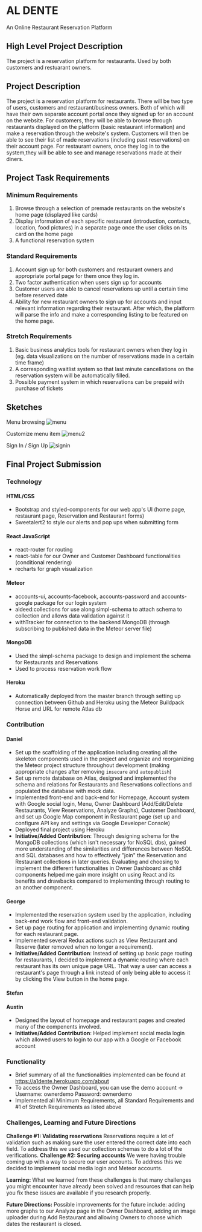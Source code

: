 # AL DENTE

An Online Restaurant Reservation Platform

## High Level Project Description

The project is a reservation platform for restaurants. Used by both customers and restuarant owners.

## Project Description

The project is a reservation platform for restaurants. There will be two type of users, customers and restaurant/business owners. Both of which will have their own separate account portal once they signed up for an account on the website. For customers, they will be able to browse through restaurants displayed on the platform (basic restaurant information) and make a reservation through the website's system. Customers will then be able to see their list of made reservations (including past reservations) on their account page. For restaurant owners, once they log in to the system,they will be able to see and manage reservations made at their diners.

## Project Task Requirements

### Minimum Requirements

1. Browse through a selection of premade restaurants on the website's home page (displayed like cards)
2. Display information of each specific restaurant (introduction, contacts, location, food pictures) in a separate page once the user clicks on its card on the home page
3. A functional reservation system 

### Standard Requirements

1. Account sign up for both customers and restaurant owners and appropriate portal page for them once they log in.
2. Two factor authentication when users sign up for accounts
3. Customer users are able to cancel reservations up until a certain time before reserved date
4. Ability for new restaurant owners to sign up for accounts and input relevant information regarding their restaurant. After which, the platform will parse the info and make a corresponding listing to be featured on the home page.

### Stretch Requirements

1. Basic business analytics tools for restaurant owners when they log in (eg. data visualizations on the number of reservations made in a certain time frame)
2. A corresponding waitlist system so that last minute cancellations on the reservation system will be automatically filled.
3. Possible payment system in which reservations can be prepaid with purchase of tickets

## Sketches

Menu browsing
![menu](https://user-images.githubusercontent.com/22069313/58152387-4e3e9500-7c21-11e9-8db4-7925a3558d49.png)

Customize menu item
![menu2](https://user-images.githubusercontent.com/22069313/58152486-880f9b80-7c21-11e9-93e9-5619b2e0e943.png)

Sign In / Sign Up
![signin](https://user-images.githubusercontent.com/22069313/58152497-8e057c80-7c21-11e9-8fef-a73e09392b5c.png)

## Final Project Submission

### Technology

#### HTML/CSS
- Bootstrap and styled-components for our web app's UI (home page, restaurant page, Reservation and Restaurant forms)
- Sweetalert2 to style our alerts and pop ups when submitting form
#### React JavaScript
- react-router for routing
- react-table for our Owner and Customer Dashboard functionalities (conditional rendering)
- recharts for graph visualization
#### Meteor
- accounts-ui, accounts-facebook, accounts-password and accounts-google package for our login system
- aldeed:collections for use along simpl-schema to attach schema to collection and allows data validation against it
- withTracker for connection to the backend MongoDB (through subscribing to published data in the Meteor server file)
#### MongoDB
- Used the simpl-schema package to design and implement the schema for Restaurants and Reservations
- Used to process reservation work flow
#### Heroku
- Automatically deployed from the master branch through setting up connection between Github and Heroku using the Meteor Buildpack Horse and URL for remote Atlas db

### Contribution

#### Daniel
- Set up the scaffolding of the application including creating all the skeleton components used in the project and organize and reorganizing the Meteor project structure throughout development (making appropriate changes after removing `insecure` and `autopublish`)
- Set up remote database on Atlas, designed and implemented the schema and relations for Restaurants and Reservations collections and populated the database with mock data.
- Implemented front-end and back-end for Homepage, Account system with Google social login, Menu, Owner Dashboard (Add/Edit/Delete Restaurants, View Reservations, Analyze Graphs), Customer Dashboard, and set up Google Map component in Restaurant page (set up and configure API key and settings via Google Developer Console)
- Deployed final project using Heroku
- **Initiative/Added Contribution**: Through designing schema for the MongoDB collections (which isn't necessary for NoSQL dbs), gained more understanding of the similarities and differences between NoSQL and SQL databases and how to effectively "join" the Reservation and Restaurant collections in later queries. Evaluating and choosing to implement the different functionalites in Owner Dashboard as child components helped me gain more insight on using React and its benefits and drawbacks compared to implementing through routing to an another component.

#### George
- Implemented the reservation system used by the application, including back-end work flow and front-end validation.
- Set up page routing for application and implementing dynamic routing for each restaurant page.
- Implemented several Redux actions such as View Restaurant and Reserve (later removed when no longer a requirement).
- **Initiative/Added Contribution**: Instead of setting up basic page routing for restaurants, I decided to implement a dynamic routing where each restaurant has its own unique page URL. That way a user can access a restaurant's page through a link instead of only being able to access it by clicking the View button in the home page.

#### Stefan

#### Austin
- Designed the layout of homepage and restaurant pages and created many of the compenents involved.
- **Initiative/Added Contribution**: Helped implement social media login which allowed users to login to our app with a Google or Facebook account

### Functionality
- Brief summary of all the functionalities implemented can be found at https://a1dente.herokuapp.com/about
- To access the Owner Dashboard, you can use the demo account -> Username: ownerdemo Password: ownerdemo
- Implemented all Minimum Requirements, all Standard Requirements and #1 of Stretch Requirements as listed above

### Challenges, Learning and Future Directions
**Challenge #1: Validating reservations** Reservations require a lot of validation such as making sure the user entered the correct date into each field. To address this we used our collection schemas to do a lot of the verifications.
**Challenge #2: Securing accounts** We were having trouble coming up with a way to secure our user accounts. To address this we decided to implement social media login and Meteor accounts. 

**Learning:** What we learned from these challenges is that many challenges you might encounter have already been solved and resources that can help you fix these issues are available if you research properly.

**Future Directions:** Possible improvements for the future include: adding more graphs to our Analyze page in the Owner Dashboard, adding an image uploader during Add Restaurant and allowing Owners to choose which dates the restaurant is closed.
